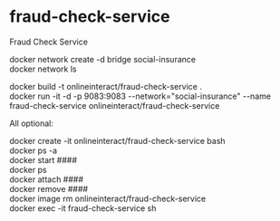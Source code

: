 # fraud-check-service
Fraud Check Service

docker network create -d bridge social-insurance  
docker network ls  

docker build -t onlineinteract/fraud-check-service .  
docker run -it -d -p 9083:9083 --network="social-insurance" --name fraud-check-service onlineinteract/fraud-check-service  

All optional:

docker create -it onlineinteract/fraud-check-service bash  
docker ps -a  
docker start ####  
docker ps  
docker attach ####  
docker remove ####  
docker image rm onlineinteract/fraud-check-service  
docker exec -it fraud-check-service sh  